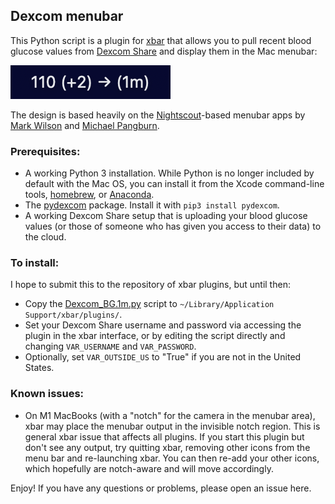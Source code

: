 ## Dexcom menubar

This Python script is a plugin for [xbar](https://xbarapp.com/) that allows you to pull recent blood glucose values from [Dexcom Share](https://www.dexcom.com/training-videos/setting-up-dexcom-share-and-follow) and display them in the Mac menubar:

![Image of BG value in menubar](Dexcom_BG_screenshot.png)

The design is based heavily on the [Nightscout](https://github.com/nightscout/cgm-remote-monitor#nightscout-web-monitor-aka-cgm-remote-monitor)-based menubar apps by [Mark Wilson](https://github.com/mddub/nightscout-osx-menubar) and [Michael Pangburn](https://github.com/mpangburn/NightscoutMenuBar). 

### Prerequisites:

* A working Python 3 installation.  While Python is no longer included by default with the Mac OS, you can install it from the Xcode command-line tools, [homebrew](https://brew.sh/), or [Anaconda](https://www.anaconda.com/).
* The [pydexcom](https://github.com/gagebenne/pydexcom) package.  Install it with `pip3 install pydexcom`. 
* A working Dexcom Share setup that is uploading your blood glucose values (or those of someone who has given you access to their data) to the cloud. 

### To install: 

I hope to submit this to the repository of xbar plugins, but until then: 

* Copy the [Dexcom_BG.1m.py](Dexcom_BG.1m.py) script to `~/Library/Application Support/xbar/plugins/`.
* Set your Dexcom Share username and password via accessing the plugin in the xbar interface, or by editing the script directly and changing `VAR_USERNAME` and `VAR_PASSWORD`. 
* Optionally, set `VAR_OUTSIDE_US` to "True" if you are not in the United States. 

### Known issues: 

* On M1 MacBooks (with a "notch" for the camera in the menubar area), xbar may place the menubar output in the invisible notch region.  This is general xbar issue that affects all plugins.  If you start this plugin but don't see any output, try quitting xbar, removing other icons from the menu bar and re-launching xbar.  You can then re-add your other icons, which hopefully are notch-aware and will move accordingly. 

Enjoy! If you have any questions or problems, please open an issue here. 


